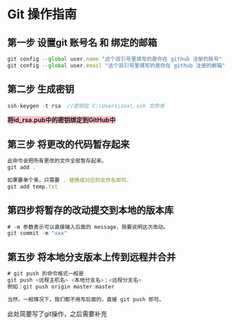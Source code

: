 # Git 操作指南

## 第一步 设置git 账号名 和 绑定的邮箱

```js
git config --global user.name "这个双引号里填写的是你在 github 注册的账号"
git config --global user.email "这个双引号里填写的是你在 github 注册的邮箱"
```

## 第二步 生成密钥

```js
ssh-keygen -t rsa  //密钥在 C:\Users\zxx\.ssh 文件夹 
```

<strong style="background:pink">将id_rsa.pub中的密钥绑定到GitHub中</strong>

## 第三步 将更改的代码暂存起来

```js
此命令会把所有更改的文件全部暂存起来。
git add . 

如果要单个来，只需要 . 替换成对应的文件名即可。
git add temp.txt
```

## 第四步将暂存的改动提交到本地的版本库

```js
# -m 参数表示可以直接输入后面的 message，简要说明这次改动。
git commit -m "xxx"
```

## 第五步 将本地分支版本上传到远程并合并

```js
# git push 的命令格式一般是
git push <远程主机名> <本地分支名>：<远程分支名>
例如：git push origin master:master

当然，一般情况下，我们都不用写后面的，直接 git push 即可。
```

此处简要写了git操作，之后需要补充
